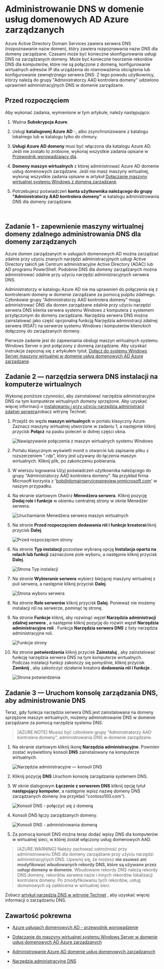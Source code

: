 <properties
    pageTitle="Azure Active Directory Domain Services: Administrowanie DNS w domenach zarządzanych | Microsoft Azure"
    description="Administrowanie DNS w domenach zarządzanych Azure Active Directory Domain Services"
    services="active-directory-ds"
    documentationCenter=""
    authors="mahesh-unnikrishnan"
    manager="stevenpo"
    editor="curtand"/>

<tags
    ms.service="active-directory-ds"
    ms.workload="identity"
    ms.tgt_pltfrm="na"
    ms.devlang="na"
    ms.topic="article"
    ms.date="10/03/2016"
    ms.author="maheshu"/>

# <a name="administer-dns-on-an-azure-ad-domain-services-managed-domain"></a>Administrowanie DNS w domenie usług domenowych AD Azure zarządzanych
Azure Active Directory Domain Services zawiera serwera DNS (rozpoznawanie nazw domen), który zawiera rozpoznawania nazw DNS dla domeny zarządzane. Czasami może być konieczne skonfigurowania usługi DNS na zarządzanych domeny. Może być konieczne tworzenie rekordów DNS dla komputerów, które nie są połączone z domeną, konfigurowanie wirtualnych adresów IP dla urządzenia do równoważenia obciążenia lub konfigurowanie zewnętrznego serwera DNS. Z tego powodu użytkownicy, którzy należą do grupy "Administratorzy AAD kontrolera domeny" udzielono uprawnień administracyjnych DNS w domenie zarządzane.


## <a name="before-you-begin"></a>Przed rozpoczęciem
Aby wykonać zadania, wymienione w tym artykule, należy następująco:

1. Ważna **Subskrypcja Azure**.

2. Usługi **katalogowej Azure AD** -, albo zsynchronizowane z katalogu lokalnego lub w katalogu tylko do chmury.

3. **Usługi Azure AD domeny** musi być włączona dla katalogu Azure AD. Jeśli nie zostało to zrobione, wykonaj wszystkie zadania opisane w [Przewodnik wprowadzający dla](./active-directory-ds-getting-started.md).

4. **Domeny maszyn wirtualnych** z której administrować Azure AD domenie usług domenowych zarządzane. Jeśli nie masz maszyny wirtualnej, wykonaj wszystkie zadania opisane w artykuł [Dołączanie maszyny wirtualnej systemu Windows z domeną zarządzane](./active-directory-ds-admin-guide-join-windows-vm.md).

5. Potrzebujesz poświadczeń **konta użytkownika należącego do grupy "Administratorzy AAD kontrolera domeny"** w katalogu administrowania DNS dla domeny zarządzane.

<br>

## <a name="task-1---provision-a-domain-joined-virtual-machine-to-remotely-administer-dns-for-the-managed-domain"></a>Zadanie 1 - zapewnienie maszyny wirtualnej domeny zdalnego administrowania DNS dla domeny zarządzanych
Azure domen zarządzanych w usługach domenowych AD można zarządzać zdalnie przy użyciu znanych narzędzi administracyjnych usługi Active Directory takich jak Centrum administracyjne Active Directory (ADAC) lub AD programu PowerShell. Podobnie DNS dla domeny zarządzanych można administrować zdalnie przy użyciu narzędzi administracyjnych serwera DNS.

Administratorzy w katalogu Azure AD nie ma uprawnień do połączenia się z kontrolerami domeny w domenie zarządzane za pomocą pulpitu zdalnego. Członkowie grupy "Administratorzy AAD kontrolera domeny" mogą administrować DNS dla domen zarządzane zdalnie przy użyciu narzędzi serwera DNS klienta serwera systemu Windows z komputera z systemem przyłączonym do domeny zarządzane. Narzędzia serwera DNS można zainstalować jako część opcjonalną funkcją Narzędzia administracji zdalnej serwera (RSAT) na serwerze systemu Windows i komputerów klienckich dołączony do zarządzanych domeny.

Pierwsze zadanie jest do zapewniania obsługi maszyn wirtualnych systemu Windows Server o jest połączony z domeną zarządzane. Aby uzyskać instrukcje zapoznaj się z artykułem tytuł, [Dołącz do systemu Windows Server maszyny wirtualnej w domenie usług domenowych AD Azure zarządzane](active-directory-ds-admin-guide-join-windows-vm.md).


## <a name="task-2---install-dns-server-tools-on-the-virtual-machine"></a>Zadanie 2 — narzędzia serwera DNS instalacji na komputerze wirtualnych
Wykonaj poniższe czynności, aby zainstalować narzędzia administracyjne DNS na tym komputerze wirtualnych domeny sprzężone. Aby uzyskać więcej informacji o [instalowaniu i przy użyciu narzędzia administracji zdalnej serwera](https://technet.microsoft.com/library/hh831501.aspx)zobacz witrynę Technet.

1. Przejdź do węzła **maszyn wirtualnych** w portalu klasyczny Azure. Zaznacz maszyny wirtualnej utworzone w zadaniu 1, a następnie kliknij przycisk **Połącz** na pasku poleceń w dolnej części okna.

    ![Nawiązywanie połączenia z maszyn wirtualnych systemu Windows](./media/active-directory-domain-services-admin-guide/connect-windows-vm.png)

2. Portalu klasycznym wyświetli monit o otwarcie lub zapisanie pliku z rozszerzeniem ".rdp", który jest używany do łączenia maszyn wirtualnych. Kliknij plik, po zakończeniu pobierania.

3. W wierszu logowania Użyj poświadczeń użytkownika należącego do grupy "Administratorzy AAD kontrolera domeny". Na przykład firma Microsoft korzysta z 'bob@domainservicespreview.onmicrosoft.com' w naszym przypadku.

4. Na ekranie startowym Otwórz **Menedżera serwera**. Kliknij pozycję **Dodaj role i funkcje** w okienku centralnej strony w oknie Menedżer serwera.

    ![Uruchamianie Menedżera serwera maszyn wirtualnych](./media/active-directory-domain-services-admin-guide/install-rsat-server-manager.png)

5. Na stronie **Przed rozpoczęciem** **dodawania ról i funkcje kreatora**kliknij przycisk **Dalej**.

    ![Przed rozpoczęciem strony](./media/active-directory-domain-services-admin-guide/install-rsat-server-manager-add-roles-begin.png)

6. Na stronie **Typ instalacji** pozostaw wybraną opcję **Instalacja oparta na rolach lub funkcji** zaznaczone pole wyboru, a następnie kliknij przycisk **Dalej**.

    ![Strona Typ instalacji](./media/active-directory-domain-services-admin-guide/install-rsat-server-manager-add-roles-type.png)

7. Na stronie **Wybieranie serwera** wybierz bieżącej maszyny wirtualnej z puli serwera, a następnie kliknij przycisk **Dalej**.

    ![Strona wyboru serwera](./media/active-directory-domain-services-admin-guide/install-rsat-server-manager-add-roles-server.png)

8. Na stronie **Role serwerów** kliknij przycisk **Dalej**. Ponieważ nie możemy instalacji ról na serwerze, pominąć tę stronę.

9. Na stronie **Funkcje** kliknij, aby rozwinąć węzeł **Narzędzia administracji zdalnej serwera** , a następnie kliknij pozycję do rozwiń węzeł **Narzędzia administracyjne roli** . Funkcja **Narzędzia serwera DNS** z listy narzędzia administracyjne roli.

    ![Funkcje strony](./media/active-directory-domain-services-admin-guide/install-rsat-server-manager-add-roles-dns-tools.png)

10. Na stronie **potwierdzenia** kliknij przycisk **Zainstaluj** , aby zainstalować funkcję narzędzia serwera DNS na tym komputerze wirtualnych. Podczas instalacji funkcji zakończy się pomyślnie, kliknij przycisk **Zamknij** , aby zakończyć działanie kreatora **dodawania ról i funkcje** .

    ![Strona potwierdzenia](./media/active-directory-domain-services-admin-guide/install-rsat-server-manager-add-roles-dns-confirmation.png)


## <a name="task-3---launch-the-dns-management-console-to-administer-dns"></a>Zadanie 3 — Uruchom konsolę zarządzania DNS, aby administrowanie DNS
Teraz, gdy funkcja narzędzia serwera DNS jest zainstalowana na domeny sprzężone maszyn wirtualnych, możemy administrowanie DNS w domenie zarządzane za pomocą narzędzia systemu DNS.

> [AZURE.NOTE] Musisz być członkiem grupy "Administratorzy AAD kontrolera domeny", administrowania DNS w domenie zarządzane.

1. Na ekranie startowym kliknij ikonę **Narzędzia administracyjne**. Powinien zostać wyświetlony konsoli **DNS** zainstalowany na komputerze wirtualnych.

    ![Narzędzia administracyjne — konsoli DNS](./media/active-directory-domain-services-admin-guide/install-rsat-dns-tools-installed.png)

2. Kliknij pozycję **DNS** Uruchom konsolę zarządzania systemem DNS.

3. W oknie dialogowym **Łączenie z serwerem DNS** kliknij opcję tytuł **następujący komputer**, a następnie wpisz nazwę domeny DNS zarządzanych domeny (na przykład "contoso100.com").

    ![Konsoli DNS - połączyć się z domeną](./media/active-directory-domain-services-admin-guide/dns-console-connect-to-domain.png)

4. Konsoli DNS łączy zarządzanych domeny.

    ![Konsoli DNS - administrowania domeną](./media/active-directory-domain-services-admin-guide/dns-console-managed-domain.png)

5. Za pomocą konsoli DNS można teraz dodać wpisy DNS dla komputerów w wirtualnej sieci, w której został włączony usług domenowych AAD.

> [AZURE.WARNING] Należy zachować ostrożność przy administrowaniu DNS dla domeny zarządzane przy użyciu narzędzi administracyjnych DNS. Upewnij się, że możesz **nie usuwać ani modyfikować wbudowanych rekordy DNS, które są używane przez usługi domeny w domenie**. Wbudowane rekordy DNS należą rekordy DNS domeny, rekordów serwera nazw i innych rekordów lokalizacji kontrolera domeny. Po zmodyfikowaniu tych rekordów, usług domenowych są zakłócenia w wirtualnej sieci.


Zobacz [artykuł narzędzia DNS w witrynie Technet](https://technet.microsoft.com/library/cc753579.aspx) , aby uzyskać więcej informacji o zarządzaniu DNS.


## <a name="related-content"></a>Zawartość pokrewna

- [Azure usługach domenowych AD - przewodnik wprowadzenie](./active-directory-ds-getting-started.md)

- [Dołączanie do maszyny wirtualnej systemu Windows Server w domenie usług domenowych AD Azure zarządzanych](active-directory-ds-admin-guide-join-windows-vm.md)

- [Administrowanie Azure AD domenie usług domenowych zarządzanych](active-directory-ds-admin-guide-administer-domain.md)

- [Narzędzia administracyjne DNS](https://technet.microsoft.com/library/cc753579.aspx)
